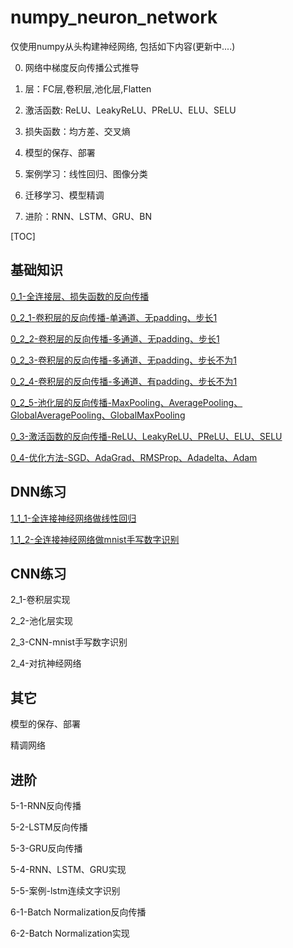 # numpy_neuron_network
仅使用numpy从头构建神经网络, 包括如下内容(更新中....)

0. 网络中梯度反向传播公式推导


1. 层：FC层,卷积层,池化层,Flatten
2. 激活函数: ReLU、LeakyReLU、PReLU、ELU、SELU
3. 损失函数：均方差、交叉熵
4. 模型的保存、部署
5. 案例学习：线性回归、图像分类
6. 迁移学习、模型精调
7. 进阶：RNN、LSTM、GRU、BN

[TOC]

## 基础知识

[0_1-全连接层、损失函数的反向传播](0_1-全连接层、损失函数的反向传播.md)

[0_2_1-卷积层的反向传播-单通道、无padding、步长1](0_2_1-卷积层的反向传播-单通道、无padding、步长1.md)

[0_2_2-卷积层的反向传播-多通道、无padding、步长1](0_2_2-卷积层的反向传播-多通道、无padding、步长1.md)

[0_2_3-卷积层的反向传播-多通道、无padding、步长不为1](0_2_3-卷积层的反向传播-多通道、无padding、步长不为1.md)

[0_2_4-卷积层的反向传播-多通道、有padding、步长不为1](0_2_4-卷积层的反向传播-多通道、有padding、步长不为1.md)

[0_2_5-池化层的反向传播-MaxPooling、AveragePooling、GlobalAveragePooling、GlobalMaxPooling](0_2_5-池化层的反向传播-MaxPooling、AveragePooling、GlobalAveragePooling.md)

[0_3-激活函数的反向传播-ReLU、LeakyReLU、PReLU、ELU、SELU](0_3-激活函数的反向传播-ReLU、LeakyReLU、PReLU、ELU、SELU.md)

[0_4-优化方法-SGD、AdaGrad、RMSProp、Adadelta、Adam](0_4-优化方法-SGD、AdaGrad、RMSProp、Adadelta、Adam.md)





## DNN练习

[1_1_1-全连接神经网络做线性回归](1_1_1-全连接神经网络做线性回归.md)

[1_1_2-全连接神经网络做mnist手写数字识别](1_1_2-全连接神经网络做mnist手写数字识别.md)



## CNN练习

2_1-卷积层实现

2_2-池化层实现

2_3-CNN-mnist手写数字识别

2_4-对抗神经网络



## 其它

模型的保存、部署

精调网络





## 进阶

5-1-RNN反向传播

5-2-LSTM反向传播

5-3-GRU反向传播

5-4-RNN、LSTM、GRU实现

5-5-案例-lstm连续文字识别



6-1-Batch Normalization反向传播

6-2-Batch Normalization实现









